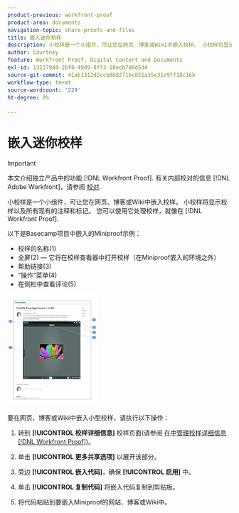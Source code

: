 ```yaml
---
product-previous: workfront-proof
product-area: documents
navigation-topic: share-proofs-and-files
title: 嵌入迷你校样
description: 小校样是一个小组件，可让您在网页、博客或Wiki中嵌入校样。 小校样将显示校样以及所有现有的注释和标记。 您可以使用它处理校样，就像在 [!DNL Workfront Proof].
author: Courtney
feature: Workfront Proof, Digital Content and Documents
exl-id: 13227944-2bf8-49d9-8ff3-18ecb706d5d4
source-git-commit: 41ab1312d2ccb8b8271bc851a35e31e9ff18c16b
workflow-type: tm+mt
source-wordcount: '229'
ht-degree: 0%

---
```


# 嵌入迷你校样

>[!IMPORTANT]
>
>本文介绍独立产品中的功能 [!DNL Workfront Proof]. 有关内部校对的信息 [!DNL Adobe Workfront]，请参阅 [校对](../../../review-and-approve-work/proofing/proofing.md).

小校样是一个小组件，可让您在网页、博客或Wiki中嵌入校样。 小校样将显示校样以及所有现有的注释和标记。 您可以使用它处理校样，就像在 [!DNL Workfront Proof].

以下是Basecamp项目中嵌入的Miniproof示例：

* 校样的名称(1)
* 全屏(2) — 它将在校样查看器中打开校样（在Miniproof嵌入的环境之外）
* 帮助链接(3)
* “操作”菜单(4)
* 在侧栏中查看评论(5)

![Basecamp_miniproof.png](assets/basecamp-miniproof-201x250.png)

要在网页、博客或Wiki中嵌入小型校样，请执行以下操作：

1. 转到 **[!UICONTROL 校样详细信息]** 校样页面(请参阅 [在中管理校样详细信息 [!DNL Workfront Proof]](../../../workfront-proof/wp-work-proofsfiles/manage-your-work/manage-proof-details.md))。

1. 单击 **[!UICONTROL 更多共享选项]** 以展开该部分。
1. 旁边 **[!UICONTROL 嵌入代码]**，确保 **[!UICONTROL 启用]** 中。

1. 单击 **[!UICONTROL 复制代码]** 将嵌入代码复制到剪贴板。
1. 将代码粘贴到要嵌入Miniproof的网站、博客或Wiki中。
